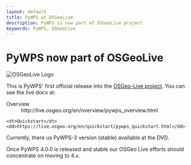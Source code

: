 ```yaml
---
layout: default
title: PyWPS at OSGeoLive
description: PyWPS is now part of OSGeoLive project
keywords: PyWPS, OSGeoLive
---
```


# PyWPS now part of OSGeoLive

![OSGeoLive Logo](https://live.osgeo.org/_images/banner.png "OSGeoLive")

This is PyWPS' first official release into
the [OSGeo-Live project](https://live.osgeo.org/).
You can see the live docs at:

<dl>
    <dt>Overview</dt>
    <dd>http://live.osgeo.org/en/overview/pywps_overview.html</dd>

    <dt>Quickstart</dt>
    <dd>https://live.osgeo.org/en/quickstart/pywps_quickstart.html</dd>
</dl>

Currently, there us PyWPS-3 version (stable) available at the DVD.

Once PyWPS 4.0.0 is released and stable our OSGeo Live efforts
should concentrate on moving to 4.x.
